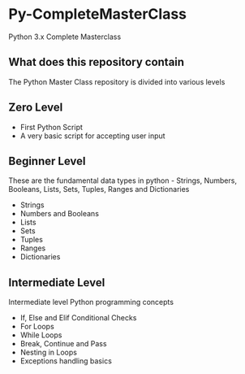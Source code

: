 # Py-CompleteMasterClass
Python 3.x Complete Masterclass

## What does this repository contain

The Python Master Class repository is divided into various levels

## Zero Level
* First Python Script
* A very basic script for accepting user input

## Beginner Level

These are the fundamental data types in python - Strings, Numbers, Booleans, Lists, Sets, Tuples, Ranges and
Dictionaries

* Strings
* Numbers and Booleans
* Lists
* Sets 
* Tuples
* Ranges
* Dictionaries

## Intermediate Level

Intermediate level Python programming concepts

* If, Else and Elif Conditional Checks
* For Loops
* While Loops
* Break, Continue and Pass
* Nesting in Loops
* Exceptions handling basics

